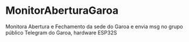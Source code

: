 # MonitorAberturaGaroa
Monitora Abertura e Fechamento da sede do Garoa e envia msg no grupo público Telegram do Garoa, hardware ESP32S

